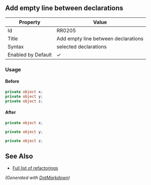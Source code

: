## Add empty line between declarations

| Property           | Value                               |
| ------------------ | ----------------------------------- |
| Id                 | RR0205                              |
| Title              | Add empty line between declarations |
| Syntax             | selected declarations               |
| Enabled by Default | &#x2713;                            |

### Usage

#### Before

```csharp
private object x;
private object y;
private object z;
```

#### After

```csharp
private object x;

private object y;

private object z;
```

## See Also

* [Full list of refactorings](Refactorings.md)


*\(Generated with [DotMarkdown](http://github.com/JosefPihrt/DotMarkdown)\)*
